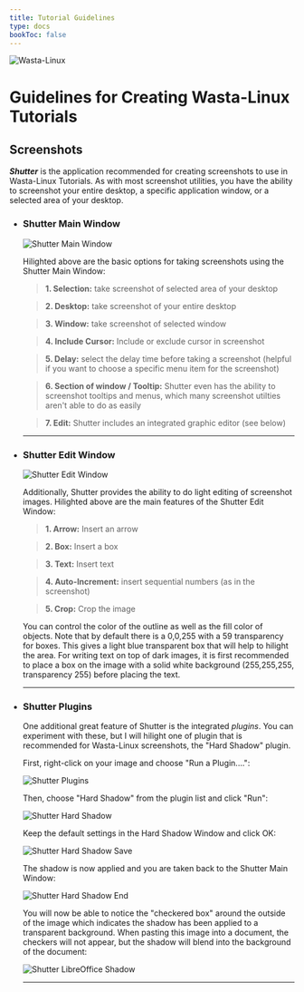 ```yaml
---
title: Tutorial Guidelines
type: docs
bookToc: false
---
```


![Wasta-Linux](/media/wasta-linux-round-128.png)

# Guidelines for Creating Wasta-Linux Tutorials

## Screenshots

***Shutter*** is the application recommended for creating screenshots to use in Wasta-Linux Tutorials. As with most screenshot utilities, you have the ability to screenshot your entire desktop, a specific application window, or a selected area of your desktop.

* ### Shutter Main Window

    ![Shutter Main Window](/media/tutorials/tutorial-guidelines/shutter-main.png)

    Hilighted above are the basic options for taking screenshots using the Shutter Main Window:

    > **1. Selection:** take screenshot of selected area of your desktop

    > **2. Desktop:** take screenshot of your entire desktop

    > **3. Window:** take screenshot of selected window

    > **4. Include Cursor:** Include or exclude cursor in screenshot

    > **5. Delay:** select the delay time before taking a screenshot (helpful if you want to choose a specific menu item for the screenshot)

    > **6. Section of window / Tooltip:** Shutter even has the ability to screenshot tooltips and menus, which many screenshot utilties aren't able to do as easily

    > **7. Edit:** Shutter includes an integrated graphic editor (see below)

    ---

* ### Shutter Edit Window

    ![Shutter Edit Window](/media/tutorials/tutorial-guidelines/shutter-edit.png)

    Additionally, Shutter provides the ability to do light editing of screenshot images. Hilighted above are the main features of the Shutter Edit Window:

    > **1. Arrow:** Insert an arrow

    > **2. Box:** Insert a box

    > **3. Text:** Insert text

    > **4. Auto-Increment:** insert sequential numbers (as in the screenshot)

    > **5. Crop:** Crop the image

    You can control the color of the outline as well as the fill color of objects. Note that by default there is a 0,0,255 with a 59 transparency for boxes. This gives a light blue transparent box that will help to hilight the area. For writing text on top of dark images, it is first recommended to place a box on the image with a solid white background (255,255,255, transparency 255) before placing the text.

    ---

* ### Shutter Plugins

    One additional great feature of Shutter is the integrated *plugins*. You can experiment with these, but I will hilight one of plugin that is recommended for Wasta-Linux screenshots, the "Hard Shadow" plugin.

    First, right-click on your image and choose "Run a Plugin....":

    ![Shutter Plugins](/media/tutorials/tutorial-guidelines/shutter-plugin.png)

    Then, choose "Hard Shadow" from the plugin list and click "Run":

    ![Shutter Hard Shadow](/media/tutorials/tutorial-guidelines/shutter-shadow.png)

    Keep the default settings in the Hard Shadow Window and click OK:

    ![Shutter Hard Shadow Save](/media/tutorials/tutorial-guidelines/shutter-shadow-save.png)

    The shadow is now applied and you are taken back to the Shutter Main Window:

    ![Shutter Hard Shadow End](/media/tutorials/tutorial-guidelines/shutter-shadow-end.png)

    You will now be able to notice the "checkered box" around the outside of the image which indicates the shadow has been applied to a transparent background. When pasting this image into a document, the checkers will not appear, but the shadow will blend into the background of the document:

    ![Shutter LibreOffice Shadow](/media/tutorials/tutorial-guidelines/shutter-lo-shadow.png)

    ---
